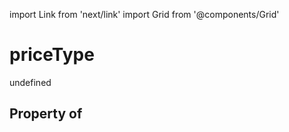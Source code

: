 import Link from 'next/link'
import Grid from '@components/Grid'

# priceType

undefined

## Property of



